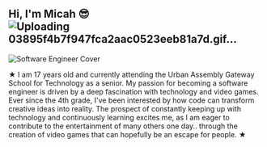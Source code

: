 ## Hi, I'm Micah 😎 ![Uploading 03895f4b7f947fca2aac0523eeb81a7d.gif…]()






![Software Engineer Cover](https://github.com/user-attachments/assets/df8463b0-9a54-42e3-9f47-b9cad30135a6)

★ I am 17 years old and currently attending the Urban Assembly Gateway School for Technology as a senior. My passion for becoming a software engineer is driven by a deep fascination with technology and video games. Ever since the 4th grade, I've been interested by how code can transform creative ideas into reality. The prospect of constantly keeping up with technology and continuously learning excites me, as I am eager to contribute to the entertainment of many others one day.. through the creation of video games that can hopefully be an escape for people. ★ 

